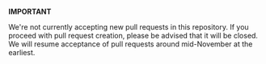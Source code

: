 **IMPORTANT**

We're not currently accepting new pull requests in this repository. If you proceed with pull request creation, please be advised that it will be closed. We will resume acceptance of pull requests around mid-November at the earliest.
